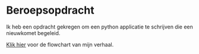 # Beroepsopdracht
Ik heb een opdracht gekregen om een python applicatie te schrijven die een nieuwkomet begeleid.

[Klik hier](https://ambrero.nl/wp-content/uploads/knowledgebasefootage/flowchart.jpg) voor de flowchart van mijn verhaal.
